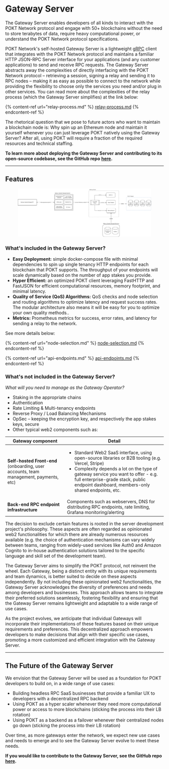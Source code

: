 # Gateway Server

The Gateway Server enables developers of all kinds to interact with the POKT Network protocol and engage with 50+ blockchains without the need to store terabytes of data, require heavy computational power, or understand the POKT Network protocol specifications.

POKT Network's self-hosted Gateway Server is a lightweight [gRPC](https://grpc.io) client that integrates with the POKT Network protocol and maintains a familiar HTTP JSON-RPC Server interface for your applications (and any customer applications) to send and receive RPC requests. The Gateway Server abstracts away the complexities of directly interfacing with the POKT Network protocol – retrieving a session, signing a relay and sending it to RPC nodes – making it as easy as possible to connect to the network while providing the flexibility to choose only the services you need and/or plug in other services. You can read more about the complexities of the relay process (which the Gateway Server simplifies) at the link below:

{% content-ref url="relay-process.md" %}
[relay-process.md](relay-process.md)
{% endcontent-ref %}

The rhetorical question that we pose to future actors who want to maintain a blockchain node is: Why spin up an Ethereum node and maintain it yourself whenever you can just leverage POKT natively using the Gateway Server? After all, using POKT will require a fraction of the required resources and technical staffing.

**To learn more about deploying the Gateway Server and contributing to its open-source codebase, see the GitHub repo** [**here**](https://github.com/pokt-network/gateway-server)**.**

***

## Features&#x20;

<figure><img src="../../.gitbook/assets/image (1).png" alt=""><figcaption></figcaption></figure>

### What's included in the Gateway Server?

* **Easy Deployment:** simple docker-compose file with minimal dependencies to spin up single tenancy HTTP endpoints for each blockchain that POKT supports. The throughput of your endpoints will scale dynamically based on the number of app stakes you provide.
* **Hyper Efficient:** an optimized POKT client leveraging FastHTTP and FastJSON for efficient computational resources, memory footprint, and minimal latency.
* **Quality of Service (QoS) Algorithms:** QoS checks and node selection and routing algorithms to optimize latency and request success rates. The modular architecture also means it will be easy for you to optimize your own quality methods..
* **Metrics:** Prometheus metrics for success, error rates, and latency for sending a relay to the network.

See more details below:

{% content-ref url="node-selection.md" %}
[node-selection.md](node-selection.md)
{% endcontent-ref %}

{% content-ref url="api-endpoints.md" %}
[api-endpoints.md](api-endpoints.md)
{% endcontent-ref %}

### What's not included in the Gateway Server?&#x20;

_What will you need to manage as the Gateway Operator?_

* Staking in the appropriate chains
* Authentication
* Rate Limiting & Multi-tenancy endpoints
* Reverse Proxy / Load Balancing Mechanisms
* OpSec – keeping the encryption key, and respectively the app stakes keys, secure
* Other typical web2 components such as:

| Gateway component                                                                     | Detail                                                                                                                                                                                                                                                                                                |
| ------------------------------------------------------------------------------------- | ----------------------------------------------------------------------------------------------------------------------------------------------------------------------------------------------------------------------------------------------------------------------------------------------------- |
| **Self-hosted Front-end** (onboarding, user accounts, team management, payments, etc) | <ul><li>Standard Web2 SaaS interface, using open-source libraries or B2B tooling (e.g. Vercel, Stripe)</li><li>Complexity depends a lot on the type of gateway service you want to offer - e.g. full enterprise-grade stack, public endpoint dashboard, members-only shared endpoints, etc.</li></ul> |
| **Back-end RPC endpoint infrastructure**                                              | Components such as webservers, DNS for distributing RPC endpoints, rate limiting, Grafana monitoring/alerting                                                                                                                                                                                         |

The decision to exclude certain features is rooted in the server development project's philosophy. These aspects are often regarded as opinionated web2 functionalities for which there are already numerous resources available (e.g. the choice of authentication mechanisms can vary widely between teams, ranging from widely-used services like Auth0 and Amazon Cognito to in-house authentication solutions tailored to the specific language and skill set of the development team).

The Gateway Server aims to simplify the POKT protocol, not reinvent the wheel. Each Gateway, being a distinct entity with its unique requirements and team dynamics, is better suited to decide on these aspects independently. By not including these opinionated web2 functionalities, the Gateway Server acknowledges the diversity of preferences and needs among developers and businesses. This approach allows teams to integrate their preferred solutions seamlessly, fostering flexibility and ensuring that the Gateway Server remains lightweight and adaptable to a wide range of use cases.

As the project evolves, we anticipate that individual Gateways will incorporate their implementations of these features based on their unique requirements and preferences. This decentralized approach empowers developers to make decisions that align with their specific use cases, promoting a more customized and efficient integration with the Gateway Server.

***

## The Future of the Gateway Server

We envision that the Gateway Server will be used as a foundation for POKT developers to build on, in a wide range of use cases:

* Building headless RPC SaaS businesses that provide a familiar UX to developers with a decentralized RPC backend
* Using POKT as a hyper scaler whenever they need more computational power or access to more blockchains (sticking the process into their LB rotation)
* Using POKT as a backend as a failover whenever their centralized nodes go down (sticking the process into their LB rotation)

Over time, as more gateways enter the network, we expect new use cases and needs to emerge and to see the Gateway Server evolve to meet these needs.&#x20;

**If you would like to contribute to the Gateway Server, see the GitHub repo** [**here**](https://github.com/pokt-network/gateway-server)**.**
